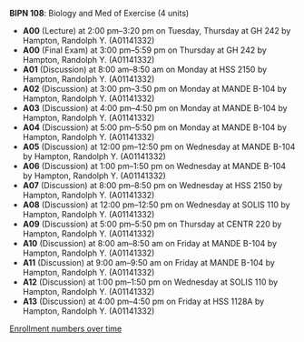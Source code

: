 **BIPN 108**: Biology and Med of Exercise (4 units)

- **A00** (Lecture) at 2:00 pm–3:20 pm on Tuesday, Thursday at GH 242 by Hampton, Randolph Y. (A01141332)
- **A00** (Final Exam) at 3:00 pm–5:59 pm on Thursday at GH 242 by Hampton, Randolph Y. (A01141332)
- **A01** (Discussion) at 8:00 am–8:50 am on Monday at HSS 2150 by Hampton, Randolph Y. (A01141332)
- **A02** (Discussion) at 3:00 pm–3:50 pm on Monday at MANDE B-104 by Hampton, Randolph Y. (A01141332)
- **A03** (Discussion) at 4:00 pm–4:50 pm on Monday at MANDE B-104 by Hampton, Randolph Y. (A01141332)
- **A04** (Discussion) at 5:00 pm–5:50 pm on Monday at MANDE B-104 by Hampton, Randolph Y. (A01141332)
- **A05** (Discussion) at 12:00 pm–12:50 pm on Wednesday at MANDE B-104 by Hampton, Randolph Y. (A01141332)
- **A06** (Discussion) at 1:00 pm–1:50 pm on Wednesday at MANDE B-104 by Hampton, Randolph Y. (A01141332)
- **A07** (Discussion) at 8:00 pm–8:50 pm on Wednesday at HSS 2150 by Hampton, Randolph Y. (A01141332)
- **A08** (Discussion) at 12:00 pm–12:50 pm on Wednesday at SOLIS 110 by Hampton, Randolph Y. (A01141332)
- **A09** (Discussion) at 5:00 pm–5:50 pm on Thursday at CENTR 220 by Hampton, Randolph Y. (A01141332)
- **A10** (Discussion) at 8:00 am–8:50 am on Friday at MANDE B-104 by Hampton, Randolph Y. (A01141332)
- **A11** (Discussion) at 9:00 am–9:50 am on Friday at MANDE B-104 by Hampton, Randolph Y. (A01141332)
- **A12** (Discussion) at 1:00 pm–1:50 pm on Wednesday at SOLIS 110 by Hampton, Randolph Y. (A01141332)
- **A13** (Discussion) at 4:00 pm–4:50 pm on Friday at HSS 1128A by Hampton, Randolph Y. (A01141332)

[Enrollment numbers over time](./BIPN108.tsv)
